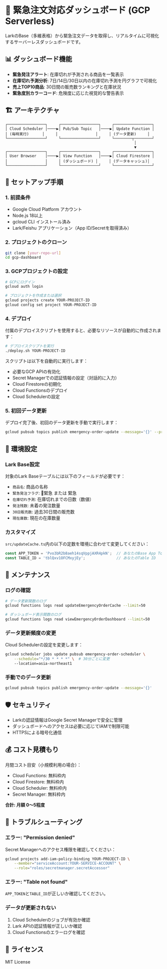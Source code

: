 # 🚨 緊急注文対応ダッシュボード (GCP Serverless)

LarkのBase（多維表格）から緊急注文データを取得し、リアルタイムに可視化するサーバーレスダッシュボードです。

## 📊 ダッシュボード機能

- **緊急発注アラート**: 在庫切れが予測される商品を一覧表示
- **在庫切れ予測分析**: 7日/14日/30日以内の在庫切れ予測を円グラフで可視化
- **売上TOP10商品**: 30日間の販売数ランキングと在庫状況
- **緊急度別カラーコード**: 危険度に応じた視覚的な警告表示

## 🏗️ アーキテクチャ

```
┌─────────────────┐     ┌─────────────────┐     ┌─────────────────┐
│ Cloud Scheduler │────▶│ Pub/Sub Topic   │────▶│ Update Function │
│ (毎時実行)      │     │                 │     │ (データ更新)     │
└─────────────────┘     └─────────────────┘     └────────┬────────┘
                                                          │
                                                          ▼
┌─────────────────┐     ┌─────────────────┐     ┌─────────────────┐
│ User Browser    │────▶│ View Function   │────▶│ Cloud Firestore │
│                 │     │ (ダッシュボード) │     │ (データキャッシュ)│
└─────────────────┘     └─────────────────┘     └─────────────────┘
```

## 🚀 セットアップ手順

### 1. 前提条件

- Google Cloud Platform アカウント
- Node.js 18以上
- gcloud CLI インストール済み
- Lark/Feishu アプリケーション（App ID/Secretを取得済み）

### 2. プロジェクトのクローン

```bash
git clone [your-repo-url]
cd gcp-dashboard
```

### 3. GCPプロジェクトの設定

```bash
# GCPにログイン
gcloud auth login

# プロジェクトを作成または選択
gcloud projects create YOUR-PROJECT-ID
gcloud config set project YOUR-PROJECT-ID
```

### 4. デプロイ

付属のデプロイスクリプトを使用すると、必要なリソースが自動的に作成されます：

```bash
# デプロイスクリプトを実行
./deploy.sh YOUR-PROJECT-ID
```

スクリプトは以下を自動的に実行します：
- 必要なGCP APIの有効化
- Secret Managerでの認証情報の設定（対話的に入力）
- Cloud Firestoreの初期化
- Cloud Functionsのデプロイ
- Cloud Schedulerの設定

### 5. 初回データ更新

デプロイ完了後、初回のデータ更新を手動で実行します：

```bash
gcloud pubsub topics publish emergency-order-update --message='{}' --project=YOUR-PROJECT-ID
```

## 📝 環境設定

### Lark Base設定

対象のLark Baseテーブルには以下のフィールドが必要です：

- `商品名`: 商品の名称
- `緊急発注フラグ`: 🚩緊急 または 緊急
- `在庫切れ予測`: 在庫切れまでの日数（数値）
- `発注残数`: 未着の発注数量
- `30日販売数`: 過去30日間の販売数
- `現在庫数`: 現在の在庫数量

### カスタマイズ

`src/updateCache.ts`内の以下の定数を環境に合わせて変更してください：

```typescript
const APP_TOKEN = 'Pvo3bR2b8aeh14sqVppjAXR4pkN';  // あなたのBase App Token
const TABLE_ID = 'tblQxv1OFCMxyjEy';              // あなたのTable ID
```

## 🔧 メンテナンス

### ログの確認

```bash
# データ更新関数のログ
gcloud functions logs read updateEmergencyOrderCache --limit=50

# ダッシュボード表示関数のログ
gcloud functions logs read viewEmergencyOrderDashboard --limit=50
```

### データ更新頻度の変更

Cloud Schedulerの設定を変更します：

```bash
gcloud scheduler jobs update pubsub emergency-order-scheduler \
    --schedule="*/30 * * * *" \  # 30分ごとに変更
    --location=asia-northeast1
```

### 手動でのデータ更新

```bash
gcloud pubsub topics publish emergency-order-update --message='{}'
```

## 🛡️ セキュリティ

- Larkの認証情報はGoogle Secret Managerで安全に管理
- ダッシュボードへのアクセスは必要に応じてIAMで制限可能
- HTTPSによる暗号化通信

## 💰 コスト見積もり

月間コスト目安（小規模利用の場合）：
- Cloud Functions: 無料枠内
- Cloud Firestore: 無料枠内
- Cloud Scheduler: 無料枠内
- Secret Manager: 無料枠内

**合計: 月額 $0〜$5程度**

## 🐛 トラブルシューティング

### エラー: "Permission denied"
Secret Managerへのアクセス権限を確認してください：
```bash
gcloud projects add-iam-policy-binding YOUR-PROJECT-ID \
    --member="serviceAccount:YOUR-SERVICE-ACCOUNT" \
    --role="roles/secretmanager.secretAccessor"
```

### エラー: "Table not found"
`APP_TOKEN`と`TABLE_ID`が正しいか確認してください。

### データが更新されない
1. Cloud Schedulerのジョブが有効か確認
2. Lark APIの認証情報が正しいか確認
3. Cloud Functionsのエラーログを確認

## 📄 ライセンス

MIT License